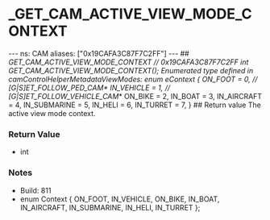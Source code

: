 # _GET_CAM_ACTIVE_VIEW_MODE_CONTEXT

--- ns: CAM aliases: ["0x19CAFA3C87F7C2FF"] --- ## _GET_CAM_ACTIVE_VIEW_MODE_CONTEXT  // 0x19CAFA3C87F7C2FF int _GET_CAM_ACTIVE_VIEW_MODE_CONTEXT();  Enumerated type defined in camControlHelperMetadataViewModes:  enum eContext { ON_FOOT = 0, // [G|S]ET_FOLLOW_PED_CAM_* IN_VEHICLE = 1, // [G|S]ET_FOLLOW_VEHICLE_CAM_* ON_BIKE = 2, IN_BOAT = 3, IN_AIRCRAFT = 4, IN_SUBMARINE = 5, IN_HELI = 6, IN_TURRET = 7, }  ## Return value The active view mode context.

### Return Value
* int

### Notes
* Build: 811
* enum Context
{
	ON_FOOT,
	IN_VEHICLE,
	ON_BIKE,
	IN_BOAT,
	IN_AIRCRAFT,
	IN_SUBMARINE,
	IN_HELI,
	IN_TURRET
};

